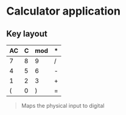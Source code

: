 # Calculator application
## Key layout
| AC | C | mod | * |
| -  | - | - | - |
| 7  | 8 | 9 | / |
| 4  | 5 | 6 | - |
| 1  | 2 | 3 | + |
| (  | 0 | ) | = |
> Maps the physical input to digital
